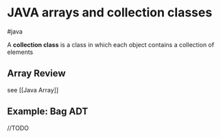 # JAVA arrays and collection classes
#java 

A **collection class** is  a class in which each object contains a collection of elements

## Array Review
see [[Java Array]]

## Example: Bag ADT
//TODO